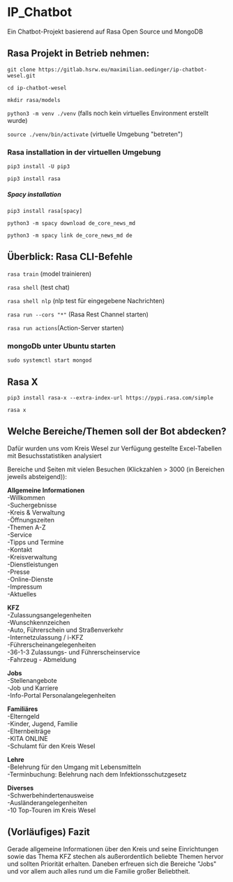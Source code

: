 # IP_Chatbot
Ein Chatbot-Projekt basierend auf Rasa Open Source und MongoDB

## Rasa Projekt in Betrieb nehmen:

`git clone https://gitlab.hsrw.eu/maximilian.oedinger/ip-chatbot-wesel.git`

`cd ip-chatbot-wesel`

`mkdir rasa/models`

`python3 -m venv ./venv` (falls noch kein virtuelles Environment erstellt wurde)

`source ./venv/bin/activate` (virtuelle Umgebung "betreten")


### Rasa installation in der virtuellen Umgebung

`pip3 install -U pip3`

`pip3 install rasa`


##### Spacy installation

`pip3 install rasa[spacy]`

`python3 -m spacy download de_core_news_md`

`python3 -m spacy link de_core_news_md de`



## Überblick: Rasa CLI-Befehle

`rasa train` (model trainieren)

`rasa shell` (test chat)

`rasa shell nlp` (nlp test für eingegebene Nachrichten)

`rasa run --cors "*"` (Rasa Rest Channel starten)

`rasa run actions`(Action-Server starten)


### mongoDb unter Ubuntu starten

`sudo systemctl start mongod`

## Rasa X

`pip3 install rasa-x --extra-index-url https://pypi.rasa.com/simple`

`rasa x`


## Welche Bereiche/Themen soll der Bot abdecken?

Dafür wurden uns vom Kreis Wesel zur Verfügung gestellte Excel-Tabellen mit Besuchsstatistiken analysiert

Bereiche und Seiten mit vielen Besuchen (Klickzahlen > 3000 (in Bereichen jeweils absteigend)):

**Allgemeine Informationen** <br>
    -Willkommen <br>
    -Suchergebnisse <br>
    -Kreis & Verwaltung <br>
    -Öffnungszeiten <br>
    -Themen A-Z <br>
    -Service <br>
    -Tipps und Termine <br>
    -Kontakt <br>
    -Kreisverwaltung <br>
    -Dienstleistungen <br>
    -Presse <br>
    -Online-Dienste <br>
    -Impressum <br>
    -Aktuelles <br>

**KFZ** <br>
    -Zulassungsangelegenheiten <br>
    -Wunschkennzeichen <br>
    -Auto, Führerschein und Straßenverkehr <br>
    -Internetzulassung / i-KFZ <br>
    -Führerscheinangelegenheiten <br>
    -36-1-3 Zulassungs- und Führerscheinservice <br>
    -Fahrzeug - Abmeldung <br>

**Jobs** <br>
    -Stellenangebote <br>
    -Job und Karriere <br>
    -Info-Portal Personalangelegenheiten <br>

**Familiäres** <br>
    -Elterngeld <br>
    -Kinder, Jugend, Familie <br>
    -Elternbeiträge <br>
    -KITA ONLINE <br>
    -Schulamt für den Kreis Wesel <br>

**Lehre** <br>
    -Belehrung für den Umgang mit Lebensmitteln <br>
    -Terminbuchung: Belehrung nach dem Infektionsschutzgesetz <br>

**Diverses** <br>
    -Schwerbehindertenausweise <br>
    -Ausländerangelegenheiten <br>
    -10 Top-Touren im Kreis Wesel <br>

## (Vorläufiges) Fazit

Gerade allgemeine Informationen über den Kreis und seine Einrichtungen sowie das Thema KFZ stechen als außerordentlich beliebte Themen hervor und sollten Priorität erhalten. Daneben erfreuen sich die Bereiche "Jobs" und vor allem auch alles rund um die Familie großer Beliebtheit.

